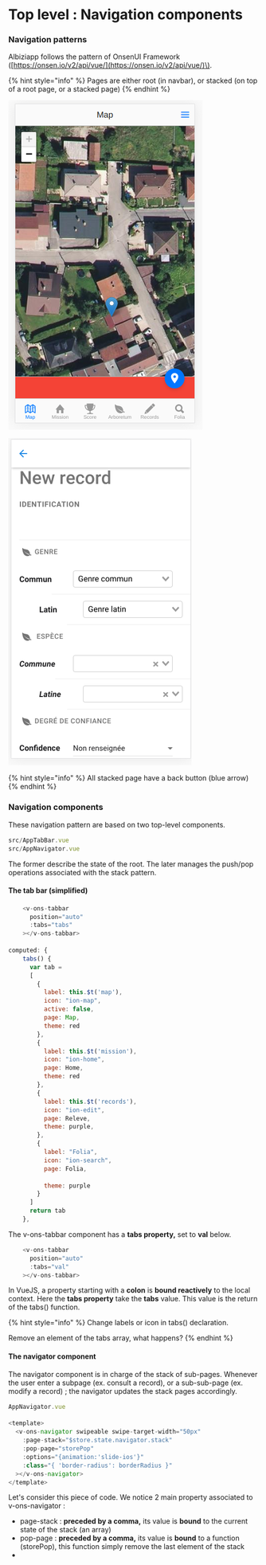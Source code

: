 # Top level : Navigation components

### Navigation patterns

Albiziapp follows the pattern of OnsenUI Framework \([https://onsen.io/v2/api/vue/](https://onsen.io/v2/api/vue/)\). 

{% hint style="info" %}
Pages are either root \(in navbar\), or stacked \(on top of a root page, or a stacked page\)
{% endhint %}

![A root page \(Map\)](../.gitbook/assets/image%20%283%29.png)

![A stacked page \(from root page\)](../.gitbook/assets/image.png)

{% hint style="info" %}
All stacked page have a back button \(blue arrow\)
{% endhint %}

### Navigation components

These navigation pattern are based on two top-level components.  

```javascript
src/AppTabBar.vue
src/AppNavigator.vue
```

The former describe the state of the root. The later manages the push/pop operations associated with the stack pattern.

#### The tab bar \(simplified\)

```javascript
    <v-ons-tabbar
      position="auto"
      :tabs="tabs"
    ></v-ons-tabbar>
    
computed: {
    tabs() {
      var tab = 
      [
        {
          label: this.$t('map'),
          icon: "ion-map",
          active: false,
          page: Map,
          theme: red
        },
        {
          label: this.$t('mission'),
          icon: "ion-home",
          page: Home,
          theme: red
        },       
        {
          label: this.$t('records'),
          icon: "ion-edit",
          page: Releve,
          theme: purple,
        },
        {
          label: "Folia",
          icon: "ion-search",
          page: Folia,

          theme: purple
        }
      ]
      return tab
    },


```

The v-ons-tabbar component has a **tabs property,** set to **val** below. 

```javascript
    <v-ons-tabbar
      position="auto"
      :tabs="val"
    ></v-ons-tabbar>

```



In VueJS, a property starting with a **colon** is **bound reactively** to the local context. Here the **tabs property** take the **tabs** value. This value is the return of the tabs\(\) function.

{% hint style="info" %}
Change labels or icon in tabs\(\) declaration.

Remove an element of the tabs array, what happens?
{% endhint %}

#### The navigator component

The navigator component is in charge of the stack of sub-pages. Whenever the user enter a subpage \(ex. consult a record\), or a sub-sub-page \(ex. modify a record\) ; the navigator updates the stack pages accordingly.

```javascript
AppNavigator.vue

<template>
  <v-ons-navigator swipeable swipe-target-width="50px"
    :page-stack="$store.state.navigator.stack"
    :pop-page="storePop"
    :options="{animation:'slide-ios'}"
    :class="{ 'border-radius': borderRadius }"
  ></v-ons-navigator>
</template>

```

Let's consider this piece of code. We notice 2 main property associated to v-ons-navigator :

* page-stack : **preceded by a comma,** its value is **bound** to the current state of the stack \(an array\)
* pop-page : **preceded by a comma,** its value is **bound** to a function \(storePop\), this function simply remove the last element of the stack
* 
